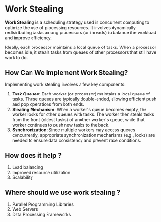 # Work Stealing

**Work Stealing** is a scheduling strategy used in concurrent computing to optimize the use of processing resources. It involves dynamically redistributing tasks among processors (or threads) to balance the workload and improve efficiency.

Ideally, each processor maintains a local queue of tasks. When a processor becomes idle, it steals tasks from queues of other processors that still have work to do.

## How Can We Implement Work Stealing?

Implementing work stealing involves a few key components:

1. **Task Queues**: Each worker (or processor) maintains a local queue of tasks. These queues are typically double-ended, allowing efficient push and pop operations from both ends.
2. **Stealing Mechanism**: When a worker's queue becomes empty, the worker looks for other queues with tasks. The worker then steals tasks from the front (oldest tasks) of another worker's queue, while that worker continues to push new tasks to the back.
3. **Synchronization**: Since multiple workers may access queues concurrently, appropriate synchronization mechanisms (e.g., locks) are needed to ensure data consistency and prevent race conditions.

## How does it help ?

1. Load balancing
2. Improved resource utilization
3. Scalability

## Where should we use work stealing ?

1. Parallel Programming Libraries
2. Web Servers
3. Data Processing Frameworks






